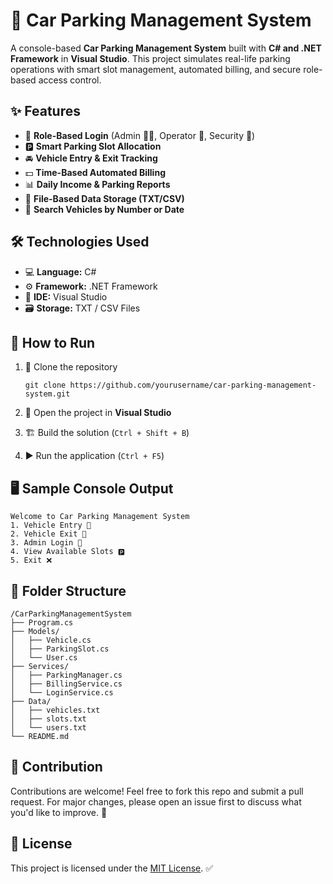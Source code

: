 # 🚗 Car Parking Management System

A console-based **Car Parking Management System** built with **C# and .NET Framework** in **Visual Studio**. This project simulates real-life parking operations with smart slot management, automated billing, and secure role-based access control.

## ✨ Features

- 🔐 **Role-Based Login** (Admin 👨‍💼, Operator 👷, Security 👮)
- 🅿️ **Smart Parking Slot Allocation**
- 🚘 **Vehicle Entry & Exit Tracking**
- 💵 **Time-Based Automated Billing**
- 📊 **Daily Income & Parking Reports**
- 📁 **File-Based Data Storage (TXT/CSV)**
- 🔎 **Search Vehicles by Number or Date**

## 🛠️ Technologies Used

- 💻 **Language:** C#
- ⚙️ **Framework:** .NET Framework
- 🧰 **IDE:** Visual Studio
- 🗃️ **Storage:** TXT / CSV Files

## 🚀 How to Run

1. 🔽 Clone the repository  
   ```
   git clone https://github.com/yourusername/car-parking-management-system.git
   ```

2. 🧷 Open the project in **Visual Studio**

3. 🏗️ Build the solution (`Ctrl + Shift + B`)

4. ▶️ Run the application (`Ctrl + F5`)

## 🖥️ Sample Console Output

```
Welcome to Car Parking Management System
1. Vehicle Entry 🚗
2. Vehicle Exit 🚦
3. Admin Login 👤
4. View Available Slots 🅿️
5. Exit ❌
```

## 📂 Folder Structure

```
/CarParkingManagementSystem
├── Program.cs
├── Models/
│   ├── Vehicle.cs
│   ├── ParkingSlot.cs
│   └── User.cs
├── Services/
│   ├── ParkingManager.cs
│   ├── BillingService.cs
│   └── LoginService.cs
├── Data/
│   ├── vehicles.txt
│   ├── slots.txt
│   └── users.txt
└── README.md
```

## 🤝 Contribution

Contributions are welcome! Feel free to fork this repo and submit a pull request. For major changes, please open an issue first to discuss what you'd like to improve. 🙌

## 📄 License

This project is licensed under the [MIT License](LICENSE). ✅
